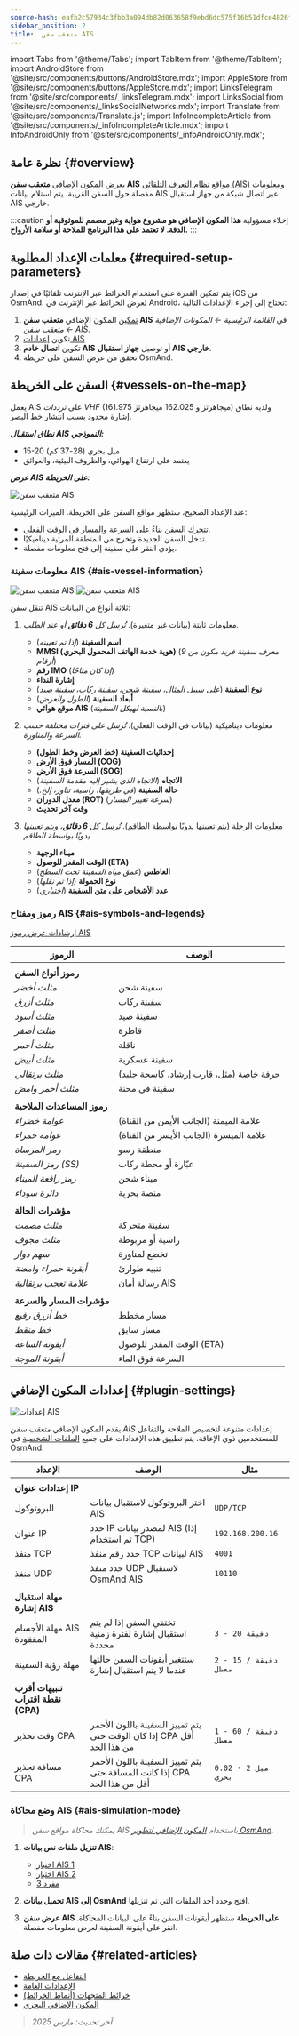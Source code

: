 ```yaml
---
source-hash: eafb2c57934c3fbb3a094db82d063658f9ebd6dc575f16b51dfce4826f7df701
sidebar_position: 2
title:  متعقب سفن AIS
---
```

import Tabs from '@theme/Tabs';
import TabItem from '@theme/TabItem';
import AndroidStore from '@site/src/components/buttons/AndroidStore.mdx';
import AppleStore from '@site/src/components/buttons/AppleStore.mdx';
import LinksTelegram from '@site/src/components/_linksTelegram.mdx';
import LinksSocial from '@site/src/components/_linksSocialNetworks.mdx';
import Translate from '@site/src/components/Translate.js';
import InfoIncompleteArticle from '@site/src/components/_infoIncompleteArticle.mdx';
import InfoAndroidOnly from '@site/src/components/_infoAndroidOnly.mdx';


<InfoIncompleteArticle/>

<InfoAndroidOnly />

## نظرة عامة {#overview}

يعرض المكون الإضافي **متعقب سفن AIS** مواقع [نظام التعرف التلقائي (AIS)](https://en.wikipedia.org/wiki/Automatic_identification_system) ومعلومات مفصلة حول السفن القريبة. يتم استلام بيانات AIS عبر اتصال شبكة من جهاز استقبال AIS خارجي.

:::caution إخلاء مسؤولية
**هذا المكون الإضافي هو مشروع هواية وغير مصمم للموثوقية أو الدقة. لا تعتمد على هذا البرنامج للملاحة أو سلامة الأرواح.**
:::


## معلمات الإعداد المطلوبة {#required-setup-parameters}

يتم تمكين القدرة على استخدام الخرائط عبر الإنترنت تلقائيًا في إصدار iOS من OsmAnd. لعرض الخرائط عبر الإنترنت في Android، تحتاج إلى إجراء الإعدادات التالية:

1. [تمكين](../plugins/index.md#enable--disable) المكون الإضافي **متعقب سفن AIS** في *القائمة الرئيسية ← المكونات الإضافية ← متعقب سفن AIS*.
2. تكوين [إعدادات AIS](../map/raster-maps.md#select-raster-maps)
3. تكوين **اتصال خادم AIS** أو توصيل **جهاز استقبال AIS خارجي**.
4. تحقق من عرض السفن على خريطة OsmAnd.

## السفن على الخريطة {#vessels-on-the-map}

يعمل AIS على *ترددات VHF* (161.975 ميجاهرتز و 162.025 ميجاهرتز) ولديه نطاق إشارة محدود بسبب انتشار خط البصر.

***نطاق استقبال AIS النموذجي:***

- 15-20 ميل بحري (28-37 كم)
- يعتمد على ارتفاع الهوائي، والظروف البيئية، والعوائق

***عرض AIS على الخريطة:***

<Tabs groupId="operating-systems" queryString="current-os">

<TabItem value="android" label="Android">

![متعقب سفن AIS](@site/static/img/plugins/ais/ais.png)

</TabItem>

</Tabs>

عند الإعداد الصحيح، ستظهر مواقع السفن على الخريطة. الميزات الرئيسية:

- تتحرك السفن بناءً على السرعة والمسار في الوقت الفعلي.
- تدخل السفن الجديدة وتخرج من المنطقة المرئية ديناميكيًا.
- يؤدي النقر على سفينة إلى فتح معلومات مفصلة.


### معلومات سفينة AIS {#ais-vessel-information}

<Tabs groupId="operating-systems" queryString="current-os">

<TabItem value="android" label="Android">

![متعقب سفن AIS](@site/static/img/plugins/ais/ais_menu.png)
![متعقب سفن AIS](@site/static/img/plugins/ais/ais_menu_2.png)

</TabItem>

</Tabs>

تنقل سفن AIS ثلاثة أنواع من البيانات:

1. معلومات ثابتة (بيانات غير متغيرة).
    *تُرسل كل **6 دقائق** أو عند الطلب.*

    - **اسم السفينة** (*إذا تم تعيينه*)
    - **MMSI (هوية خدمة الهاتف المحمول البحري)** (*معرف سفينة فريد مكون من 9 أرقام*)
    - **رقم IMO** (*إذا كان متاحًا*)
    - **إشارة النداء**
    - **نوع السفينة** (*على سبيل المثال، سفينة شحن، سفينة ركاب، سفينة صيد*)
    - **أبعاد السفينة** (*الطول والعرض*)
    - **موقع هوائي AIS** (*بالنسبة لهيكل السفينة*)

2. معلومات ديناميكية (بيانات في الوقت الفعلي).
    *تُرسل على فترات مختلفة حسب السرعة والمناورة.*

    - **إحداثيات السفينة (خط العرض وخط الطول)**
    - **المسار فوق الأرض (COG)**
    - **السرعة فوق الأرض (SOG)**
    - **الاتجاه** (*الاتجاه الذي يشير إليه مقدمة السفينة*)
    - **حالة السفينة** (*في طريقها، راسية، تناور، إلخ.*)
    - **معدل الدوران (ROT)** (*سرعة تغيير المسار*)
    - **وقت آخر تحديث**

3. معلومات الرحلة (يتم تعيينها يدويًا بواسطة الطاقم).
    *تُرسل كل **6 دقائق**، ويتم تعيينها يدويًا بواسطة الطاقم*

    - **ميناء الوجهة**
    - **الوقت المقدر للوصول (ETA)**
    - **الغاطس** (*عمق مياه السفينة تحت السطح*)
    - **نوع الحمولة** (*إذا تم نقلها*)
    - **عدد الأشخاص على متن السفينة** (*اختياري*)

### رموز ومفتاح AIS {#ais-symbols-and-legends}

[إرشادات عرض رموز AIS](https://www.e-navigation.nl/sites/default/files/sn_circ243-rev.2_-_guidelines_for_the_presentation_of_navigation-related_symbols_terms_and_abbreviations.pdf)

| الرموز | الوصف |
|---|---|
| | |
| **رموز أنواع السفن** | |
| *مثلث أخضر* | سفينة شحن |
| *مثلث أزرق* | سفينة ركاب |
| *مثلث أسود* | سفينة صيد |
| *مثلث أصفر* | قاطرة |
| *مثلث أحمر* | ناقلة |
| *مثلث أبيض* | سفينة عسكرية |
| *مثلث برتقالي* | حرفة خاصة (مثل، قارب إرشاد، كاسحة جليد) |
| *مثلث أحمر وامض* | سفينة في محنة |
| | |
| **رموز المساعدات الملاحية** | |
| *عوامة خضراء* | علامة الميمنة (الجانب الأيمن من القناة) |
| *عوامة حمراء* | علامة الميسرة (الجانب الأيسر من القناة) |
| *رمز المرساة* | منطقة رسو |
| *رمز السفينة (SS)* | عبّارة أو محطة ركاب |
| *رمز رافعة الميناء* | ميناء شحن |
| *دائرة سوداء* | منصة بحرية |
| | |
| **مؤشرات الحالة** | |
| *مثلث مصمت* | سفينة متحركة |
| *مثلث مجوف* | راسية أو مربوطة |
| *سهم دوار* | تخضع لمناورة |
| *أيقونة حمراء وامضة* | تنبيه طوارئ |
| *علامة تعجب برتقالية* | رسالة أمان AIS |
| | |
| **مؤشرات المسار والسرعة** | |
| *خط أزرق رفيع* | مسار مخطط |
| *خط منقط* | مسار سابق |
| *أيقونة الساعة* | الوقت المقدر للوصول (ETA) |
| *أيقونة الموجة* | السرعة فوق الماء |

## إعدادات المكون الإضافي {#plugin-settings}

<Tabs groupId="operating-systems" queryString="current-os">

<TabItem value="android" label="Android">

*<Translate android="true" ids="shared_string_menu,plugins_menu_group,plugin_ais_tracker_name,shared_string_settings"/>*

![إعدادات AIS](@site/static/img/plugins/ais/ais_settings_2.png)

</TabItem>

</Tabs>

يقدم المكون الإضافي *متعقب سفن AIS* إعدادات متنوعة لتخصيص الملاحة والتفاعل للمستخدمين ذوي الإعاقة. يتم تطبيق هذه الإعدادات على جميع [الملفات الشخصية](../personal/profiles.md) في OsmAnd.

| الإعداد | الوصف | مثال |
|---|---|---|
| | | |
| **إعدادات عنوان IP** | | |
| البروتوكول | اختر البروتوكول لاستقبال بيانات AIS | `UDP/TCP` |
| عنوان IP | حدد IP لمصدر بيانات AIS (إذا تم استخدام TCP) | `192.168.200.16` |
| منفذ TCP | حدد رقم منفذ TCP لبيانات AIS | `4001` |
| منفذ UDP | حدد منفذ UDP لاستقبال OsmAnd AIS | `10110` |
| | | |
| **مهلة استقبال إشارة AIS** | | |
| مهلة الأجسام AIS المفقودة | تختفي السفن إذا لم يتم استقبال إشارة لفترة زمنية محددة | `3 - 20 دقيقة` |
| مهلة رؤية السفينة | ستتغير أيقونات السفن حالتها عندما لا يتم استقبال إشارة | `2 - 15 دقيقة / معطل` |
| | | |
| **تنبيهات أقرب نقطة اقتراب (CPA)** | | |
| وقت تحذير CPA | يتم تمييز السفينة باللون الأحمر إذا كان الوقت حتى CPA أقل من هذا الحد | `1 - 60 دقيقة / معطل` |
| مسافة تحذير CPA | يتم تمييز السفينة باللون الأحمر إذا كانت المسافة حتى CPA أقل من هذا الحد | `0.02 - 2 ميل بحري` |


### وضع محاكاة AIS {#ais-simulation-mode}

> *يمكنك محاكاة مواقع سفن AIS باستخدام [المكون الإضافي لتطوير OsmAnd](../plugins/development.md).*

1. **تنزيل ملفات نص بيانات AIS**:

    - [اختبار AIS 1](https://github.com/user-attachments/files/18689404/ais_test_1.txt)
    - [اختبار AIS 2](https://github.com/user-attachments/files/18689405/ais_test_2.txt)
    - [مفرد 3](https://github.com/user-attachments/files/18689403/333.txt)

2. **تحميل بيانات AIS إلى OsmAnd**
افتح *<Translate android="true" ids="shared_string_menu,plugins_menu_group,development,shared_string_settings,ais_load_data"/>* وحدد أحد الملفات التي تم تنزيلها.

3. **عرض سفن AIS على الخريطة**
ستظهر أيقونات السفن بناءً على البيانات المحاكاة. انقر على أيقونة السفينة لعرض معلومات مفصلة.


## مقالات ذات صلة {#related-articles}

- [التفاعل مع الخريطة](../../user/map/interact-with-map.md)
- [الإعدادات العامة](../../user/personal/global-settings.md)
- [خرائط المتجهات (أنماط الخرائط)](../../user/map/vector-maps.md)
- [المكون الإضافي البحري](../../user/plugins/nautical-charts.md)

> *آخر تحديث: مارس 2025*